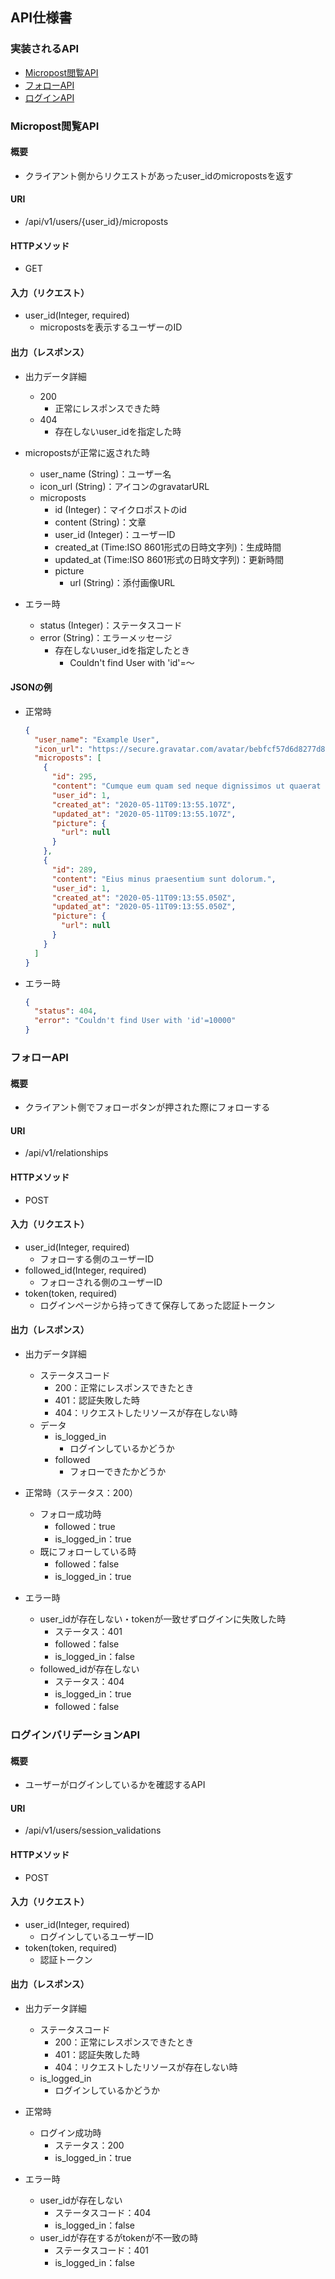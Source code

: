 ## API仕様書

### 実装されるAPI
- [Micropost閲覧API](#Micropost閲覧API)
- [フォローAPI](#フォローAPI)
- [ログインAPI](#ログインAPI)

### Micropost閲覧API
#### 概要
- クライアント側からリクエストがあったuser_idのmicropostsを返す

#### URI
- /api/v1/users/{user_id}/microposts

#### HTTPメソッド
- GET

#### 入力（リクエスト）
- user_id(Integer, required)
  - micropostsを表示するユーザーのID

#### 出力（レスポンス）
- 出力データ詳細
  - 200
    - 正常にレスポンスできた時
  - 404
    - 存在しないuser_idを指定した時

- micropostsが正常に返された時
  - user_name (String)：ユーザー名
  - icon_url (String)：アイコンのgravatarURL
  - microposts
    - id (Integer)：マイクロポストのid
    - content (String)：文章
    - user_id (Integer)：ユーザーID
    - created_at (Time:ISO 8601形式の日時文字列)：生成時間
    - updated_at (Time:ISO 8601形式の日時文字列)：更新時間
    - picture
      - url (String)：添付画像URL
      
- エラー時
  - status (Integer)：ステータスコード
  - error (String)：エラーメッセージ
    - 存在しないuser_idを指定したとき
      - Couldn't find User with 'id'=〜

#### JSONの例
- 正常時
  ```json
  {
    "user_name": "Example User",
    "icon_url": "https://secure.gravatar.com/avatar/bebfcf57d6d8277d806a9ef3385c078d?s=80",
    "microposts": [
      {
        "id": 295,
        "content": "Cumque eum quam sed neque dignissimos ut quaerat harum.",
        "user_id": 1,
        "created_at": "2020-05-11T09:13:55.107Z",
        "updated_at": "2020-05-11T09:13:55.107Z",
        "picture": {
          "url": null
        }
      },
      {
        "id": 289,
        "content": "Eius minus praesentium sunt dolorum.",
        "user_id": 1,
        "created_at": "2020-05-11T09:13:55.050Z",
        "updated_at": "2020-05-11T09:13:55.050Z",
        "picture": {
          "url": null
        }
      }
    ]
  }
  ```
- エラー時
  ```json
  {
    "status": 404,
    "error": "Couldn't find User with 'id'=10000"
  }
  ```

### フォローAPI
#### 概要
- クライアント側でフォローボタンが押された際にフォローする

#### URI
- /api/v1/relationships

#### HTTPメソッド
- POST

#### 入力（リクエスト）
- user_id(Integer, required)
  - フォローする側のユーザーID
- followed_id(Integer, required)
  - フォローされる側のユーザーID
- token(token, required)
  - ログインページから持ってきて保存してあった認証トークン


#### 出力（レスポンス）
- 出力データ詳細
  - ステータスコード
    - 200：正常にレスポンスできたとき
    - 401：認証失敗した時
    - 404：リクエストしたリソースが存在しない時
  - データ
    - is_logged_in
      - ログインしているかどうか
    - followed
      - フォローできたかどうか

- 正常時（ステータス：200）
  - フォロー成功時
    - followed：true
    - is_logged_in：true
  - 既にフォローしている時
    - followed：false
    - is_logged_in：true

- エラー時
  - user_idが存在しない・tokenが一致せずログインに失敗した時
    - ステータス：401
    - followed：false
    - is_logged_in：false
  - followed_idが存在しない
    - ステータス：404
    - is_logged_in：true
    - followed：false

### ログインバリデーションAPI
#### 概要
- ユーザーがログインしているかを確認するAPI

#### URI
- /api/v1/users/session_validations

#### HTTPメソッド
- POST

#### 入力（リクエスト）
- user_id(Integer, required)
  - ログインしているユーザーID
- token(token, required)
  - 認証トークン

#### 出力（レスポンス）
- 出力データ詳細
  - ステータスコード
    - 200：正常にレスポンスできたとき
    - 401：認証失敗した時
    - 404：リクエストしたリソースが存在しない時
  - is_logged_in
    - ログインしているかどうか

- 正常時
  - ログイン成功時
    - ステータス：200
    - is_logged_in：true

- エラー時
  - user_idが存在しない
      - ステータスコード：404
      - is_logged_in：false
  - user_idが存在するがtokenが不一致の時
    - ステータスコード：401
    - is_logged_in：false
